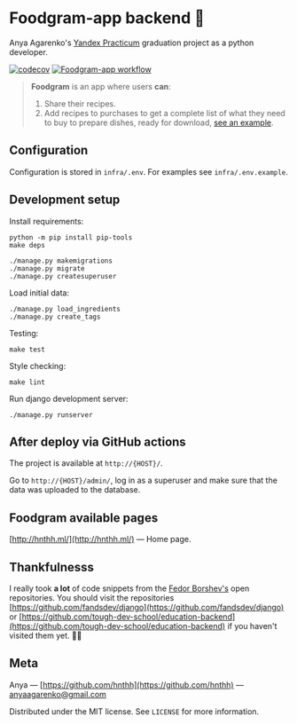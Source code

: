 # Foodgram-app backend 🍲

Anya Agarenko's [Yandex Practicum](https://practicum.yandex.com) graduation project as a python developer.

[![codecov](https://codecov.io/gh/hnthh/foodgram-project-react/branch/main/graph/badge.svg?token=VH4S1CCXHK)](https://codecov.io/gh/hnthh/foodgram-project-react)
[![Foodgram-app workflow](https://github.com/hnthh/foodgram-project-react/actions/workflows/workflow.yml/badge.svg)](https://github.com/hnthh/foodgram-project-react/actions/workflows/workflow.yml)

> **Foodgram** is an app where users **can**:
> 1) Share their recipes.
> 2) Add recipes to purchases to get a complete list of what they need to buy to prepare dishes, ready for download, [see an example](https://github.com/hnthh/foodgram-project-react/blob/main/shopping-list-example.png).

## Configuration

Configuration is stored in `infra/.env`. For examples see `infra/.env.example`.

## Development setup

Install requirements:
```
python -m pip install pip-tools
make deps
```
```
./manage.py makemigrations
./manage.py migrate
./manage.py createsuperuser
```

Load initial data:
```
./manage.py load_ingredients
./manage.py create_tags
```

Testing:
```
make test
```

Style checking:
```
make lint
```

Run django development server:
```
./manage.py runserver
```

## After deploy via GitHub actions

The project is available at `http://{HOST}/`.

Go to `http://{HOST}/admin/`, log in as a superuser and make sure that the data was uploaded to the database.

## Foodgram available pages

[http://hnthh.ml/](http://hnthh.ml/) — Home page.

## Thankfulnesss

I really took **a lot** of code snippets from the [Fedor Borshev's](https://github.com/f213) open repositories. You should visit the repositories [https://github.com/fandsdev/django](https://github.com/fandsdev/django) or [https://github.com/tough-dev-school/education-backend](https://github.com/tough-dev-school/education-backend) if you haven't visited them yet. 🐍✨

## Meta

Anya — [https://github.com/hnthh](https://github.com/hnthh) — [anyaagarenko@gmail.com](anyaagarenko@gmail.com)

Distributed under the MIT license. See `LICENSE` for more information.